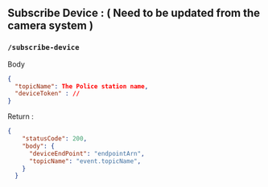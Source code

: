## Subscribe Device : ( Need to be updated from the camera system )

### `/subscribe-device`

Body

```json
{
  "topicName": The Police station name,
  "deviceToken" : //
}
```

Return :

```json
{
    "statusCode": 200,
    "body": {
      "deviceEndPoint": "endpointArn",
      "topicName": "event.topicName",
    }
  }
```
